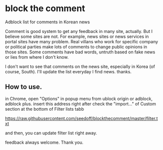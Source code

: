 # block the comment
Adblock list for comments in Korean news

Comment is good system to get any feedback in many site, actually. But I believe some sites are not. For example, news sites or news services in portal sites have many problem. Real villans who work for specific company or political parties make lots of comments to change public opinions in those sites. Some comments have bad words, untruth based on fake news or lies from where I don't know. 

I don't want to see that comments on the news site, especially in Korea (of course, South). I'll update the list everyday I find news. thanks.  


## How to use. 
in Chrome, 
open "Options" in popup menu from ublock origin or adblock, adblock plus. 
insert this address right after check the "import..." of Custom section at the bottom of Filter lists tabb 

https://raw.githubusercontent.com/seedoff/blockthecomment/master/filter.txt 

and then, you can update filter list right away. 

feedback always welcome. 
Thank you. 
